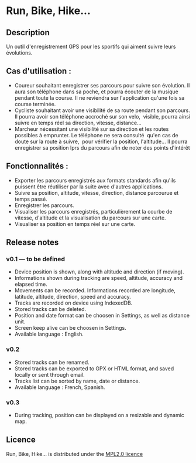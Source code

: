 # Run, Bike, Hike...

## Description

Un outil d'enregistrement GPS pour les sportifs qui aiment suivre leurs évolutions.

## Cas d'utilisation :

* Coureur souhaitant enregistrer ses parcours pour suivre son évolution. Il aura son téléphone dans sa poche, et pourra écouter de la musique pendant toute la course. Il ne reviendra sur l'application qu'une fois sa course terminée.
* Cycliste souhaitant avoir une visibilité de sa route pendant son parcours. Il pourra avoir son téléphone accroché sur son velo,&nbsp; visible, pourra ainsi suivre en temps réel sa direction, vitesse, distance...
* Marcheur nécessitant une visibilité sur sa direction et les routes possibles à emprunter. Le téléphone ne sera consulté&nbsp; qu'en cas de doute sur la route à suivre,&nbsp; pour vérifier la position, l'altitude... Il pourra enregistrer sa position lprs du parcours afin de noter des points d'intérêt

## Fonctionnalités :
* Exporter les parcours enregistrés aux formats standards afin qu'ils puissent être réutiliser par la suite avec d'autres applications.
* Suivre sa position, altitude, vitesse, direction, distance parcourue et temps passé.
* Enregistrer les parcours.
* Visualiser les parcours enregistrés, particulièrement la courbe de vitesse, d'altitude et la visualisation du parcours sur une carte.
* Visualiser sa position en temps réel sur une carte.

## Release notes

### v0.1 — to be defined
* Device position is shown, along with altitude and direction (if moving).
* Informations shown during tracking are speed, altitude, accuracy and elapsed time.
* Movements can be recorded. Informations recorded are longitude, latitude, altitude, direction, speed and accuracy.
* Tracks are recorded on device using IndexedDB.
* Stored tracks can be deleted.
* Position and date format can be choosen in Settings, as well as distance unit.
* Screen keep alive can be choosen in Settings.
* Available language : English.


### v0.2
* Stored tracks can be renamed.
* Stored tracks can be exported to GPX or HTML format, and saved locally or sent through email.
* Tracks list can be sorted by name, date or distance.
* Available language : French, Spanish.

### v0.3
* During tracking, position can be displayed on a resizable and dynamic map.



## Licence

Run, Bike, Hike... is distributed under the [MPL2.0 licence](http://www.mozilla.org/MPL/2.0/)